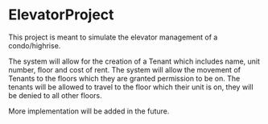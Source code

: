 # ElevatorProject
This project is meant to simulate the elevator management of a condo/highrise.

The system will allow for the creation of a Tenant which includes name, unit number, floor and cost of rent. 
The system will allow the movement of Tenants to the floors which they are granted permission to be on. 
The tenants will be allowed to travel to the floor which their unit is on, they will be denied to all other floors. 

More implementation will be added in the future. 
